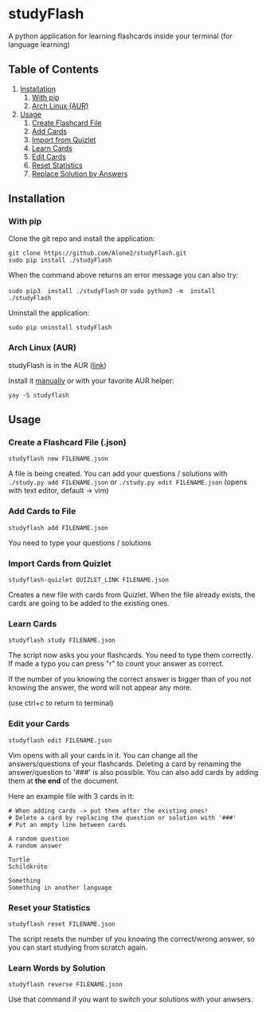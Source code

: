 
# studyFlash
A python application for learning flashcards inside your terminal (for language learning)

## Table of Contents
1. [Installation](#installation)
   1. [With pip](#pip)
   1. [Arch Linux (AUR)](#aur)
1. [Usage](#usage)
   1. [Create Flashcard File](#create)
   2. [Add Cards](#add)
   3. [Import from Quizlet](#import)
   5. [Learn Cards](#learn)
   4. [Edit Cards](#edit)
   6. [Reset Statistics](#reset)
   7. [Replace Solution by Answers](#solution)

## Installation <a name="installation"></a>

### With pip <a name="pip"></a>
Clone the git repo and install the application: 
```
git clone https://github.com/Alone2/studyFlash.git
sudo pip install ./studyFlash
```
When the command above returns an error message you can also try: 

```sudo pip3  install ./studyFlash``` or ```sudo python3 -m  install ./studyFlash``` 

Uninstall the application:
```
sudo pip uninstall studyFlash
```
### Arch Linux (AUR) <a name="aur"></a>
studyFlash is in the AUR ([link](https://aur.archlinux.org/packages/studyflash/))

Install it [manually](https://wiki.archlinux.org/index.php/Arch_User_Repository#Installing_packages) or with your favorite AUR helper:
```
yay -S studyflash
```


## Usage <a name="usage"></a>

### Create a Flashcard File (.json)  <a name="create"></a>
```
studyflash new FILENAME.json
```

A file is being created. You can add your questions / solutions with ```./study.py add FILENAME.json``` or ```./study.py edit FILENAME.json``` (opens with text editor, default -> vim)


### Add Cards to File  <a name="add"></a>
```
studyflash add FILENAME.json
```

You need to type your questions / solutions


### Import Cards from Quizlet <a name="import"></a>
```
studyflash-quizlet QUIZLET_LINK FILENAME.json
```

Creates a new file with cards from Quizlet. 
When the file already exists, the cards are going to be added to the existing ones.


### Learn Cards <a name="learn"></a>
```
studyflash study FILENAME.json
```

The script now asks you your flashcards. 
You need to type them correctly.
If made a typo you can press "r" to count your answer as correct.

If the number of you knowing the correct answer is bigger than of you not knowing the answer, the word will not appear any more. 

(use ctrl+c to return to terminal)


### Edit your Cards <a name="edit"></a>
```
studyflash edit FILENAME.json
```

Vim opens with all your cards in it. 
You can change all the answers/questions of your flashcards. 
Deleting a card by renaming the answer/question to '###' is also possible.
You can also add cards by adding them at **the end** of the document.

Here an example file with 3 cards in it:
```
# When adding cards -> put them after the existing ones!
# Delete a card by replacing the question or solution with '###'
# Put an empty line between cards

A random question 
A random answer

Turtle 
Schildkröte
 
Something 
Something in another language
```
### Reset your Statistics  <a name="reset"></a>
```
studyflash reset FILENAME.json
```

The script resets the number of you knowing the correct/wrong answer, so you can start studying from scratch again.


### Learn Words by Solution <a name="solution"></a>
```
studyflash reverse FILENAME.json
```

Use that command if you want to switch your solutions with your anwsers.

